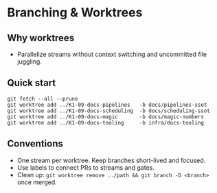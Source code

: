 # Branching & Worktrees

## Why worktrees
- Parallelize streams without context switching and uncommitted file juggling.

## Quick start
```
git fetch --all --prune
git worktree add ../K1-09-docs-pipelines   -b docs/pipelines-ssot
git worktree add ../K1-09-docs-scheduling  -b docs/scheduling-ssot
git worktree add ../K1-09-docs-magic       -b docs/magic-numbers
git worktree add ../K1-09-docs-tooling     -b infra/docs-tooling
```

## Conventions
- One stream per worktree. Keep branches short-lived and focused.
- Use labels to connect PRs to streams and gates.
- Clean up: `git worktree remove ../path && git branch -D <branch>` once merged.
